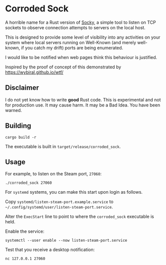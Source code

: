 # Corroded Sock

A horrible name for a Rust version of [Socky](https://github.com/PeterUpfold/Socky), a simple
tool to listen on TCP sockets to observe connection attempts to servers on the local host.

This is designed to provide some level of visibility into any activities on your system where local servers running on Well-Known (and merely well-known, if you catch my drift) ports are being enumerated.

I would like to be notified when web pages think this behaviour is justified.

Inspired by the proof of concept of this demonstrated by https://wybiral.github.io/wtf/

## Disclaimer

I do not yet know how to write **good** Rust code. This is experimental and not for production use. It may
cause harm. It may be a Bad Idea. You have been warned.

## Building

    cargo build -r

The executable is built in `target/release/corroded_sock`.

## Usage

For example, to listen on the Steam port, `27060`:

    ./corroded_sock 27060

For `systemd` systems, you can make this start upon login as follows.

Copy `systemd/listen-steam-port.example.service` to `~/.config/systemd/user/listen-steam-port.service`.

Alter the `ExecStart` line to point to where the `corroded_sock` executable is held.

Enable the service:

    systemctl --user enable --now listen-steam-port.service

Test that you receive a desktop notification:

    nc 127.0.0.1 27060
